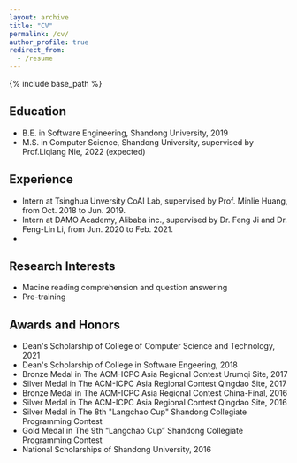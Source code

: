 ```yaml
---
layout: archive
title: "CV"
permalink: /cv/
author_profile: true
redirect_from:
  - /resume
---
```


{% include base_path %}

## Education
<!-- ====== -->
* B.E. in Software Engineering, Shandong University, 2019
* M.S. in Computer Science, Shandong University, supervised by Prof.Liqiang Nie, 2022 (expected)

## Experience
<!-- ====== -->
* Intern at Tsinghua Unversity CoAI Lab, supervised by Prof. Minlie Huang, from Oct. 2018 to Jun. 2019.
* Intern at DAMO Academy, Alibaba inc., supervised by Dr. Feng Ji and Dr. Feng-Lin Li, from Jun. 2020 to Feb. 2021.
* 
  
## Research Interests
<!-- ====== -->
* Macine reading comprehension and question answering
* Pre-training

## Awards and Honors
<!-- ===== -->
* Dean's Scholarship of College of Computer Science and Technology, 2021
* Dean's Scholarship of College in Software Engeering, 2018
* Bronze Medal in The ACM-ICPC Asia Regional Contest Urumqi Site, 2017
* Silver Medal in The ACM-ICPC Asia Regional Contest Qingdao Site, 2017
* Bronze Medal in The ACM-ICPC Asia Regional Contest China-Final, 2016
* Silver Medal in The ACM-ICPC Asia Regional Contest Qingdao Site, 2016
* Silver Medal in The 8th "Langchao Cup" Shandong Collegiate Programming Contest
* Gold Medal in The 9th “Langchao Cup” Shandong Collegiate Programming Contest
* National Scholarships of Shandong University, 2016


<!-- Publications
======
  <ul>{% for post in site.publications %}
    {% include archive-single-cv.html %}
  {% endfor %}</ul> -->
